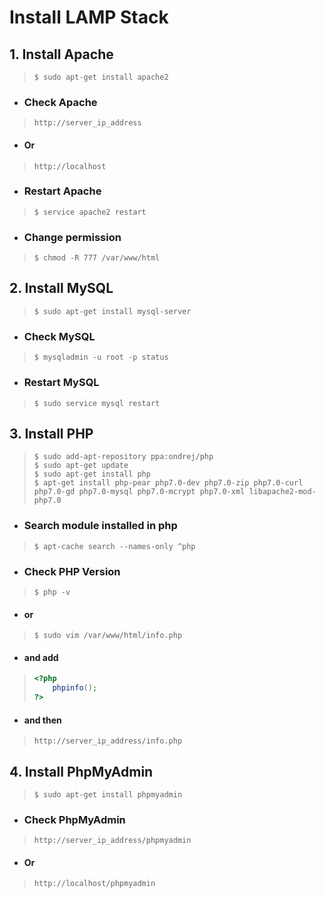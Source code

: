 # Install LAMP Stack

## 1. Install Apache

> ```install
> $ sudo apt-get install apache2
> ```

* ### Check Apache

> ```check
> http://server_ip_address
> ```

* #### Or

> ```check
> http://localhost
> ```

* ### Restart Apache

> ```restart
> $ service apache2 restart
> ```

* ### Change permission

> ```change
> $ chmod -R 777 /var/www/html
> ```

## 2. Install MySQL

> ```install
> $ sudo apt-get install mysql-server
> ```

* ### Check MySQL

> ```check
> $ mysqladmin -u root -p status
> ```

* ### Restart MySQL

> ```restart
> $ sudo service mysql restart
> ```

## 3. Install PHP

> ```install
> $ sudo add-apt-repository ppa:ondrej/php
> $ sudo apt-get update
> $ sudo apt-get install php
> $ apt-get install php-pear php7.0-dev php7.0-zip php7.0-curl php7.0-gd php7.0-mysql php7.0-mcrypt php7.0-xml libapache2-mod-php7.0
> ```

* ### Search module installed in php

> ```search
> $ apt-cache search --names-only ^php
> ```

* ### Check PHP Version

> ```check
> $ php -v
> ```

* #### or

> ```
> $ sudo vim /var/www/html/info.php
> ```

* #### and add

> ```php
> <?php
>     phpinfo();
> ?>
> ```

* #### and then

> ```check
> http://server_ip_address/info.php
> ```

## 4. Install PhpMyAdmin
> ```install
> $ sudo apt-get install phpmyadmin
>```

* ### Check PhpMyAdmin

> ```check
> http://server_ip_address/phpmyadmin
> ```

* #### Or

> ```check
> http://localhost/phpmyadmin
> ```
